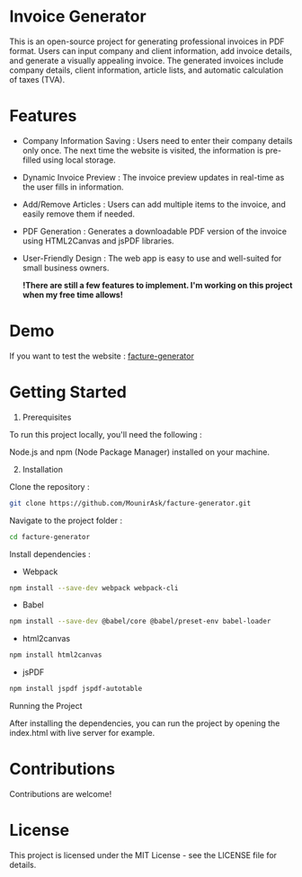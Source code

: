 # Invoice Generator

This is an open-source project for generating professional invoices in PDF format. Users can input company and client information, add invoice details, and generate a visually appealing invoice. The generated invoices include company details, client information, article lists, and automatic calculation of taxes (TVA).

# Features

- Company Information Saving : Users need to enter their company details only once. The next time the website is visited, the information is pre-filled using local storage.

- Dynamic Invoice Preview : The invoice preview updates in real-time as the user fills in information.

- Add/Remove Articles : Users can add multiple items to the invoice, and easily remove them if needed.

- PDF Generation : Generates a downloadable PDF version of the invoice using HTML2Canvas and jsPDF libraries.

- User-Friendly Design : The web app is easy to use and well-suited for small business owners.

  **!There are still a few features to implement. I'm working on this project when my free time allows!**

# Demo 
If you want to test the website : [facture-generator](https://mounirask.github.io/facture-generator/)



# Getting Started

1) Prerequisites

To run this project locally, you'll need the following :

Node.js and npm (Node Package Manager) installed on your machine.

2) Installation

Clone the repository : 

```bash
git clone https://github.com/MounirAsk/facture-generator.git
```

Navigate to the project folder :
```bash
cd facture-generator
```

Install dependencies :
- Webpack
```bash
npm install --save-dev webpack webpack-cli
```
- Babel
```bash
npm install --save-dev @babel/core @babel/preset-env babel-loader
```
- html2canvas
```bash
npm install html2canvas
```
- jsPDF
```bash
npm install jspdf jspdf-autotable
```

Running the Project

After installing the dependencies, you can run the project by opening the index.html with live server for example.


# Contributions

Contributions are welcome!


# License

This project is licensed under the MIT License - see the LICENSE file for details.


